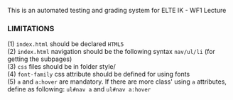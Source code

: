 This is an automated testing and grading system for ELTE IK - WF1 Lecture

### LIMITATIONS ###

(1) `index.html` should be declared `HTML5` <br/>
(2) `index.html` navigation should be the following syntax `nav/ul/li` (for getting the subpages) <br/>
(3) `css` files should be in folder style/ <br/>
(4) `font-family` css attribute should be defined for using fonts <br/>
(5) `a` and `a:hover` are mandatory. If there are more class' using `a` attributes, define as following: `ul#nav a` and `ul#nav a:hover`
